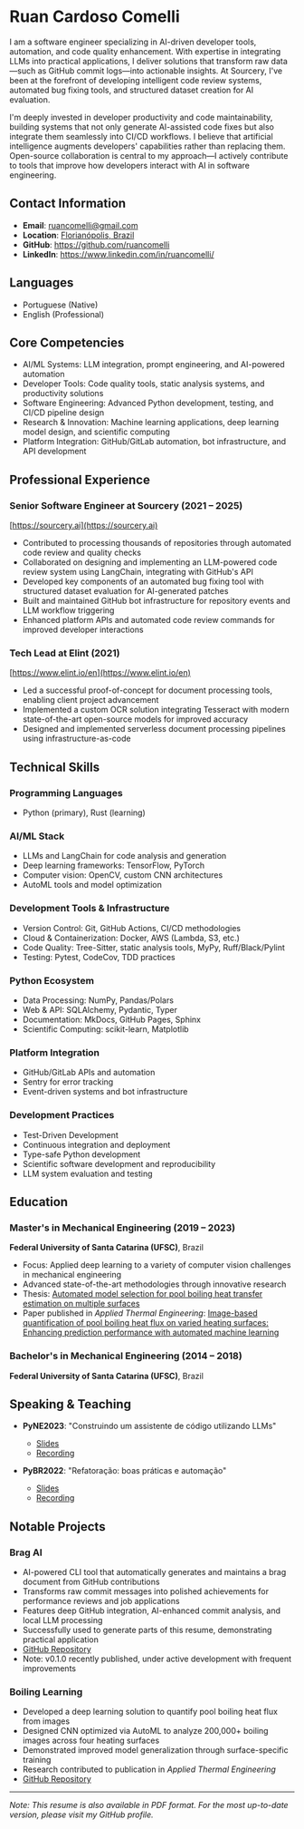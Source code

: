 # Ruan Cardoso Comelli

I am a software engineer specializing in AI-driven developer tools, automation, and code quality enhancement. With expertise in integrating LLMs into practical applications, I deliver solutions that transform raw data—such as GitHub commit logs—into actionable insights. At Sourcery, I've been at the forefront of developing intelligent code review systems, automated bug fixing tools, and structured dataset creation for AI evaluation.

I'm deeply invested in developer productivity and code maintainability, building systems that not only generate AI-assisted code fixes but also integrate them seamlessly into CI/CD workflows. I believe that artificial intelligence augments developers' capabilities rather than replacing them. Open-source collaboration is central to my approach—I actively contribute to tools that improve how developers interact with AI in software engineering.

## Contact Information

- **Email**: ruancomelli@gmail.com
- **Location**: [Florianópolis, Brazil](https://en.wikipedia.org/wiki/Florian%C3%B3polis)
- **GitHub**: https://github.com/ruancomelli
- **LinkedIn**: https://www.linkedin.com/in/ruancomelli/

## Languages

- Portuguese (Native)
- English (Professional)

## Core Competencies

- AI/ML Systems: LLM integration, prompt engineering, and AI-powered automation
- Developer Tools: Code quality tools, static analysis systems, and productivity solutions
- Software Engineering: Advanced Python development, testing, and CI/CD pipeline design
- Research & Innovation: Machine learning applications, deep learning model design, and scientific computing
- Platform Integration: GitHub/GitLab automation, bot infrastructure, and API development

## Professional Experience

### Senior Software Engineer at Sourcery (2021 – 2025)

[https://sourcery.ai](https://sourcery.ai)

- Contributed to processing thousands of repositories through automated code review and quality checks
- Collaborated on designing and implementing an LLM-powered code review system using LangChain, integrating with GitHub's API
- Developed key components of an automated bug fixing tool with structured dataset evaluation for AI-generated patches
- Built and maintained GitHub bot infrastructure for repository events and LLM workflow triggering
- Enhanced platform APIs and automated code review commands for improved developer interactions

### Tech Lead at Elint (2021)

[https://www.elint.io/en](https://www.elint.io/en)

- Led a successful proof-of-concept for document processing tools, enabling client project advancement
- Implemented a custom OCR solution integrating Tesseract with modern state-of-the-art open-source models for improved accuracy
- Designed and implemented serverless document processing pipelines using infrastructure-as-code

## Technical Skills

### Programming Languages

- Python (primary), Rust (learning)

### AI/ML Stack

- LLMs and LangChain for code analysis and generation
- Deep learning frameworks: TensorFlow, PyTorch
- Computer vision: OpenCV, custom CNN architectures
- AutoML tools and model optimization

### Development Tools & Infrastructure

- Version Control: Git, GitHub Actions, CI/CD methodologies
- Cloud & Containerization: Docker, AWS (Lambda, S3, etc.)
- Code Quality: Tree-Sitter, static analysis tools, MyPy, Ruff/Black/Pylint
- Testing: Pytest, CodeCov, TDD practices

### Python Ecosystem

- Data Processing: NumPy, Pandas/Polars
- Web & API: SQLAlchemy, Pydantic, Typer
- Documentation: MkDocs, GitHub Pages, Sphinx
- Scientific Computing: scikit-learn, Matplotlib

### Platform Integration

- GitHub/GitLab APIs and automation
- Sentry for error tracking
- Event-driven systems and bot infrastructure

### Development Practices

- Test-Driven Development
- Continuous integration and deployment
- Type-safe Python development
- Scientific software development and reproducibility
- LLM system evaluation and testing

## Education

### Master's in Mechanical Engineering (2019 – 2023)

**Federal University of Santa Catarina (UFSC)**, Brazil

- Focus: Applied deep learning to a variety of computer vision challenges in mechanical engineering
- Advanced state-of-the-art methodologies through innovative research
- Thesis: [Automated model selection for pool boiling heat transfer estimation on multiple surfaces](https://repositorio.ufsc.br/bitstream/handle/123456789/249851/PEMC2305-D.pdf?sequence=1&isAllowed=y)
- Paper published in _Applied Thermal Engineering_: [Image-based quantification of pool boiling heat flux on varied heating surfaces: Enhancing prediction performance with automated machine learning](https://doi.org/10.1016/j.applthermaleng.2024.124040)

### Bachelor's in Mechanical Engineering (2014 – 2018)

**Federal University of Santa Catarina (UFSC)**, Brazil

## Speaking & Teaching

- **PyNE2023**: "Construindo um assistente de código utilizando LLMs"

  - [Slides](https://docs.google.com/presentation/d/1Rzdi7Z3s1MRJF42AbdfPDUtiNPFk2YE8Vcmh3uyo-lY/edit?usp=sharing)
  - [Recording](https://www.youtube.com/watch?v=tRblTqqqJ04)

- **PyBR2022**: "Refatoração: boas práticas e automação"
  - [Slides](https://docs.google.com/presentation/d/1slpzFVb5e3MY8Tcx3HkdmwGVAMFOtxM1dsqOJx7pySE/edit?usp=sharing)
  - [Recording](https://www.youtube.com/watch?v=DNsWPcGgi3c)

## Notable Projects

### Brag AI

- AI-powered CLI tool that automatically generates and maintains a brag document from GitHub contributions
- Transforms raw commit messages into polished achievements for performance reviews and job applications
- Features deep GitHub integration, AI-enhanced commit analysis, and local LLM processing
- Successfully used to generate parts of this resume, demonstrating practical application
- [GitHub Repository](https://github.com/ruancomelli/brag-ai)
- Note: v0.1.0 recently published, under active development with frequent improvements

### Boiling Learning

- Developed a deep learning solution to quantify pool boiling heat flux from images
- Designed CNN optimized via AutoML to analyze 200,000+ boiling images across four heating surfaces
- Demonstrated improved model generalization through surface-specific training
- Research contributed to publication in _Applied Thermal Engineering_
- [GitHub Repository](https://github.com/ruancomelli/boiling-learning)

---

_Note: This resume is also available in PDF format. For the most up-to-date version, please visit my GitHub profile._
